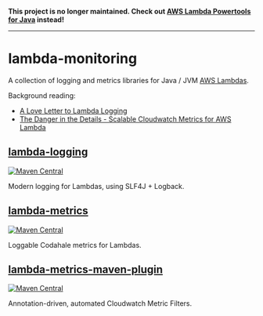 **This project is no longer maintained. Check out [AWS Lambda Powertools for Java](https://awslabs.github.io/aws-lambda-powertools-java/) instead!**

---

# lambda-monitoring

A collection of logging and metrics libraries for Java / JVM [AWS Lambdas](https://aws.amazon.com/lambda/).

Background reading:
 - [A Love Letter to Lambda Logging](https://medium.com/the-symphonium/a-love-letter-to-lambda-logging-974b0eb49273#.b7egnww56)
 - [The Danger in the Details - Scalable Cloudwatch Metrics for AWS Lambda](https://medium.com/the-symphonium/the-danger-in-the-details-scalable-cloudwatch-metrics-for-aws-lambda-b6c2910cb09c#.m3cc61ih1)

## [lambda-logging](lambda-logging/)

[![Maven Central](https://img.shields.io/maven-central/v/io.symphonia/lambda-logging.svg)](https://search.maven.org/artifact/io.symphonia/lambda-logging)

Modern logging for Lambdas, using SLF4J + Logback.

## [lambda-metrics](lambda-metrics/)

[![Maven Central](https://img.shields.io/maven-central/v/io.symphonia/lambda-metrics.svg)](https://search.maven.org/artifact/io.symphonia/lambda-metrics)

Loggable Codahale metrics for Lambdas.

## [lambda-metrics-maven-plugin](lambda-metrics-maven-plugin/)

[![Maven Central](https://img.shields.io/maven-central/v/io.symphonia/lambda-metrics-maven-plugin.svg)](https://search.maven.org/artifact/io.symphonia/lambda-metrics-maven-plugin)

Annotation-driven, automated Cloudwatch Metric Filters. 
